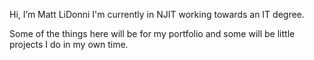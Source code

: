 Hi, I’m Matt LiDonni
I'm currently in NJIT working towards an IT degree. 

Some of the things here will be for my portfolio and some will be little projects I do in my own time. 
